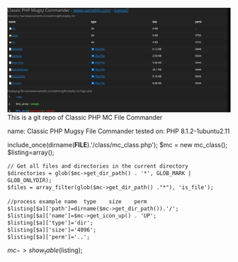 ![MCClass](https://github.com/ier1990/php_mc/blob/3239d1f898fdfa2c9d1580c02f571d67a3fc9eff/mc_class.png)
This is a git repo of Classic PHP MC File Commander

name: Classic PHP Mugsy File Commander
tested on: PHP 8.1.2-1ubuntu2.11

include_once(dirname(__FILE__).'/class/mc_class.php');
$mc = new mc_class();
$listing=array();

    // Get all files and directories in the current directory
    $directories = glob($mc->get_dir_path() . '*', GLOB_MARK | GLOB_ONLYDIR);
    $files = array_filter(glob($mc->get_dir_path() ."*"), 'is_file');
    
    //process example name	type	size	perm
    $listing[$a]['path']=dirname($mc->get_dir_path()).'/';
    $listing[$a]['name']=$mc->get_icon_up() . 'UP';
    $listing[$a]['type']='dir';
    $listing[$a]['size']='4096';
    $listing[$a]['perm']='..';

$mc->show_table($listing);


